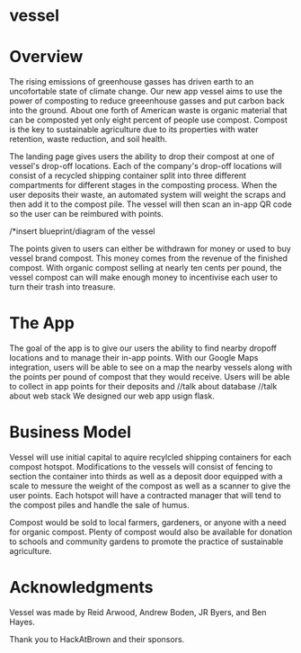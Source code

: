 # vessel

# Overview

The rising emissions of greenhouse gasses has driven earth to an uncofortable state of climate change. Our new app vessel aims to use the power of composting to reduce greeenhouse gasses and put carbon back into the ground. About one forth of American waste is organic material that can be composted yet only eight percent of people use compost. Compost is the key to sustainable agriculture due to its properties with water retention, waste reduction, and soil health.

The landing page gives users the ability to drop their compost at one of vessel's drop-off locations. Each of the company's drop-off locations will consist of a recycled shipping container split into three different compartments for different stages in the composting process. When the user deposits their waste, an automated system will weight the scraps and then add it to the compost pile. The vessel will then scan an in-app QR code so the user can be reimbured with points.

/*insert blueprint/diagram of the vessel 

The points given to users can either be withdrawn for money or used to buy vessel brand compost. This money comes from the revenue of the finished compost. With organic compost selling at nearly ten cents per pound, the vessel compost can will make enough money to incentivise each user to turn their trash into treasure.

# The App

The goal of the app is to give our users the ability to find nearby dropoff locations and to manage their in-app points. With our Google Maps integration, users will be able to see on a map the nearby vessels along with the points per pound of compost that they would receive. Users will be able to collect in app points for their deposits and 
//talk about database
//talk about web stack
We designed our web app usign flask.

# Business Model

Vessel will use initial capital to aquire recylcled shipping containers for each compost hotspot. Modifications to the vessels will consist of fencing to section the container into thirds as well as a deposit door equipped with a scale to messure the weight of the compost as well as a scanner to give the user points. Each hotspot will have a contracted manager that will tend to the compost piles and handle the sale of humus.

Compost would be sold to local farmers, gardeners, or anyone with a need for organic compost. Plenty of compost would also be available for donation to schools and community gardens to promote the practice of sustainable agriculture.

# Acknowledgments

Vessel was made by Reid Arwood, Andrew Boden, JR Byers, and Ben Hayes. 

Thank you to HackAtBrown and their sponsors.
